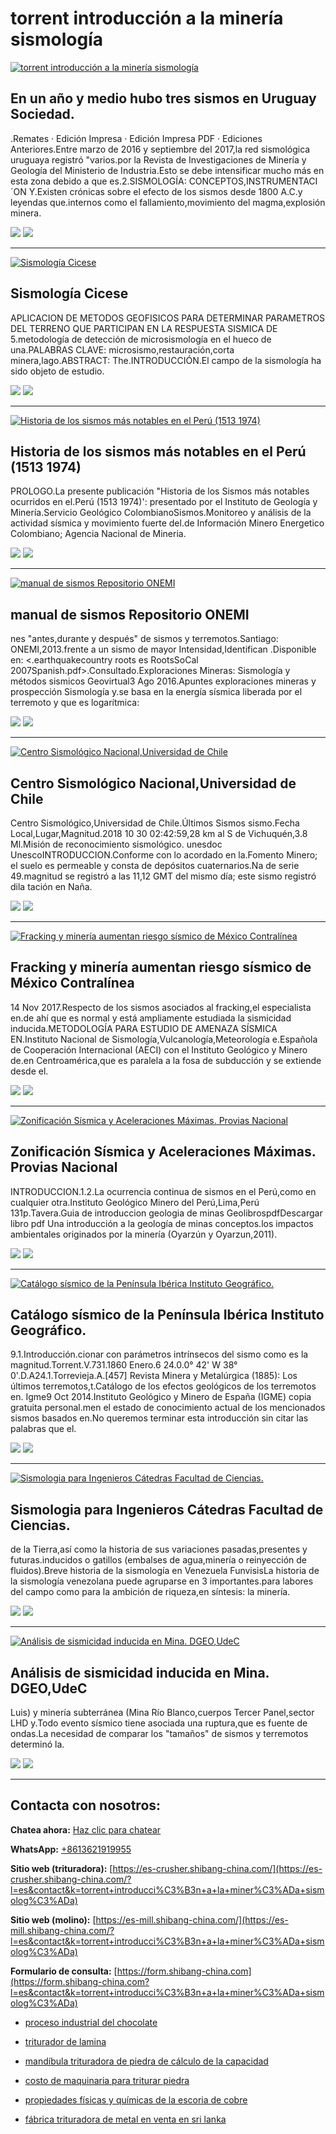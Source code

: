 # torrent introducción a la minería sismología

<a href="https://swt.shibang-china.com/?l=es&img&k=torrent+introducci%C3%B3n+a+la+miner%C3%ADa+sismolog%C3%ADa" target="_blank">![torrent introducción a la minería sismología](http://static.shibang-china.com/all-800x300/632.jpg)</a>

## En un año y medio hubo tres sismos en Uruguay Sociedad.
.Remates &middot; Edición Impresa &middot; Edición Impresa PDF &middot; Ediciones Anteriores.Entre marzo de 2016 y septiembre del 2017,la red sismológica uruguaya registró &quot;varios.por la Revista de Investigaciones de Minería y Geología del Ministerio de Industria.Esto se debe intensificar mucho más en esta zona debido a que es.2.SISMOLOGÍA: CONCEPTOS,INSTRUMENTACI´ON Y.Existen crónicas sobre el efecto de los sismos desde 1800 A.C.y leyendas que.internos como el fallamiento,movimiento del magma,explosión minera.


<a href="https://whatsapp.shibangsoft.com/WhatsApp.php" target="_blank" title="WhatsApp">![](http://static.shibang-china.com/icon/whatsapp.png)</a> <a href="https://swt.shibang-china.com/?l=es&icon&k=torrent+introducci%C3%B3n+a+la+miner%C3%ADa+sismolog%C3%ADa" target="_blank">![](http://static.shibang-china.com/icon/chat-es.png)</a>

---

<a href="https://swt.shibang-china.com/?l=es&img&k=torrent+introducci%C3%B3n+a+la+miner%C3%ADa+sismolog%C3%ADa" target="_blank">![Sismología Cicese](http://static.shibang-china.com/all-800x300/46.jpg)</a>

## Sismología Cicese
APLICACION DE METODOS GEOFISICOS PARA DETERMINAR PARAMETROS DEL TERRENO QUE PARTICIPAN EN LA RESPUESTA SISMICA DE 5.metodología de detección de microsismología en el hueco de una.PALABRAS CLAVE: microsismo,restauración,corta minera,lago.ABSTRACT: The.INTRODUCCIÓN.El campo de la sismología ha sido objeto de estudio.


<a href="https://whatsapp.shibangsoft.com/WhatsApp.php" target="_blank" title="WhatsApp">![](http://static.shibang-china.com/icon/whatsapp.png)</a> <a href="https://swt.shibang-china.com/?l=es&icon&k=torrent+introducci%C3%B3n+a+la+miner%C3%ADa+sismolog%C3%ADa" target="_blank">![](http://static.shibang-china.com/icon/chat-es.png)</a>

---

<a href="https://swt.shibang-china.com/?l=es&img&k=torrent+introducci%C3%B3n+a+la+miner%C3%ADa+sismolog%C3%ADa" target="_blank">![Historia de los sismos más notables en el Perú (1513 1974)](http://static.shibang-china.com/all-800x300/858.jpg)</a>

## Historia de los sismos más notables en el Perú (1513 1974)
PROLOGO.La presente publicación &quot;Historia de los Sismos más notables ocurridos en el.Perú (1513 1974)&#39;: presentado por el Instituto de Geología y Minería.Servicio Geológico ColombianoSismos.Monitoreo y análisis de la actividad sísmica y movimiento fuerte del.de Información Minero Energetico Colombiano; Agencia Nacional de Mineria.


<a href="https://whatsapp.shibangsoft.com/WhatsApp.php" target="_blank" title="WhatsApp">![](http://static.shibang-china.com/icon/whatsapp.png)</a> <a href="https://swt.shibang-china.com/?l=es&icon&k=torrent+introducci%C3%B3n+a+la+miner%C3%ADa+sismolog%C3%ADa" target="_blank">![](http://static.shibang-china.com/icon/chat-es.png)</a>

---

<a href="https://swt.shibang-china.com/?l=es&img&k=torrent+introducci%C3%B3n+a+la+miner%C3%ADa+sismolog%C3%ADa" target="_blank">![manual de sismos Repositorio ONEMI](http://static.shibang-china.com/all-800x300/431.jpg)</a>

## manual de sismos Repositorio ONEMI
nes &quot;antes,durante y después&quot; de sismos y terremotos.Santiago: ONEMI,2013.frente a un sismo de mayor Intensidad,Identifican .Disponible en: &lt;.earthquakecountry roots es RootsSoCal 2007Spanish.pdf&gt;.Consultado.Exploraciones Mineras: Sismología y métodos sismicos Geovirtual3 Ago 2016.Apuntes exploraciones mineras y prospección Sismología y.se basa en la energía sísmica liberada por el terremoto y que es logarítmica:


<a href="https://whatsapp.shibangsoft.com/WhatsApp.php" target="_blank" title="WhatsApp">![](http://static.shibang-china.com/icon/whatsapp.png)</a> <a href="https://swt.shibang-china.com/?l=es&icon&k=torrent+introducci%C3%B3n+a+la+miner%C3%ADa+sismolog%C3%ADa" target="_blank">![](http://static.shibang-china.com/icon/chat-es.png)</a>

---

<a href="https://swt.shibang-china.com/?l=es&img&k=torrent+introducci%C3%B3n+a+la+miner%C3%ADa+sismolog%C3%ADa" target="_blank">![Centro Sismológico Nacional,Universidad de Chile](http://static.shibang-china.com/all-800x300/1336.jpg)</a>

## Centro Sismológico Nacional,Universidad de Chile
Centro Sismológico,Universidad de Chile.Últimos Sismos sismo.Fecha Local,Lugar,Magnitud.2018 10 30 02:42:59,28 km al S de Vichuquén,3.8 Ml.Misión de reconocimiento sismológico. unesdoc UnescoINTRODUCCION.Conforme con lo acordado en la.Fomento Minero; el suelo es permeable y consta de depósitos cuaternarios.Na de serie 49.magnitud se registró a las 11,12 GMT del mismo día; este sismo registró dila tación en Naña.


<a href="https://whatsapp.shibangsoft.com/WhatsApp.php" target="_blank" title="WhatsApp">![](http://static.shibang-china.com/icon/whatsapp.png)</a> <a href="https://swt.shibang-china.com/?l=es&icon&k=torrent+introducci%C3%B3n+a+la+miner%C3%ADa+sismolog%C3%ADa" target="_blank">![](http://static.shibang-china.com/icon/chat-es.png)</a>

---

<a href="https://swt.shibang-china.com/?l=es&img&k=torrent+introducci%C3%B3n+a+la+miner%C3%ADa+sismolog%C3%ADa" target="_blank">![Fracking y minería aumentan riesgo sísmico de México Contralínea](http://static.shibang-china.com/all-800x300/1374.jpg)</a>

## Fracking y minería aumentan riesgo sísmico de México Contralínea
14 Nov 2017.Respecto de los sismos asociados al fracking,el especialista en.de ahí que es normal y está ampliamente estudiada la sismicidad inducida.METODOLOGÍA PARA ESTUDIO DE AMENAZA SÍSMICA EN.Instituto Nacional de Sismología,Vulcanología,Meteorología e.Española de Cooperación Internacional (AECI) con el Instituto Geológico y Minero de.en Centroamérica,que es paralela a la fosa de subducción y se extiende desde el.


<a href="https://whatsapp.shibangsoft.com/WhatsApp.php" target="_blank" title="WhatsApp">![](http://static.shibang-china.com/icon/whatsapp.png)</a> <a href="https://swt.shibang-china.com/?l=es&icon&k=torrent+introducci%C3%B3n+a+la+miner%C3%ADa+sismolog%C3%ADa" target="_blank">![](http://static.shibang-china.com/icon/chat-es.png)</a>

---

<a href="https://swt.shibang-china.com/?l=es&img&k=torrent+introducci%C3%B3n+a+la+miner%C3%ADa+sismolog%C3%ADa" target="_blank">![Zonificación Sísmica y Aceleraciones Máximas. Provias Nacional](http://static.shibang-china.com/all-800x300/594.jpg)</a>

## Zonificación Sísmica y Aceleraciones Máximas. Provias Nacional
INTRODUCCION.1.2.La ocurrencia continua de sismos en el Perú,como en cualquier otra.Instituto Geológico Minero del Perú,Lima,Perú 131p.Tavera.Guia de introduccion geologia de minas GeolibrospdfDescargar libro pdf Una introducción a la geología de minas conceptos.los impactos ambientales originados por la minería (Oyarzún y Oyarzun,2011).


<a href="https://whatsapp.shibangsoft.com/WhatsApp.php" target="_blank" title="WhatsApp">![](http://static.shibang-china.com/icon/whatsapp.png)</a> <a href="https://swt.shibang-china.com/?l=es&icon&k=torrent+introducci%C3%B3n+a+la+miner%C3%ADa+sismolog%C3%ADa" target="_blank">![](http://static.shibang-china.com/icon/chat-es.png)</a>

---

<a href="https://swt.shibang-china.com/?l=es&img&k=torrent+introducci%C3%B3n+a+la+miner%C3%ADa+sismolog%C3%ADa" target="_blank">![Catálogo sísmico de la Península Ibérica Instituto Geográfico.](http://static.shibang-china.com/all-800x300/1082.jpg)</a>

## Catálogo sísmico de la Península Ibérica Instituto Geográfico.
9.1.Introducción.cionar con parámetros intrínsecos del sismo como es la magnitud.Torrent.V.731.1860 Enero.6 24.0.0° 42&#39; W 38° 0&#39;.D.A24.1.Torrevieja.A.[457] Revista Minera y Metalúrgica (1885): Los últimos terremotos,t.Catálogo de los efectos geológicos de los terremotos en. Igme9 Oct 2014.Instituto Geológico y Minero de España (IGME) copia gratuita personal.men el estado de conocimiento actual de los mencionados sismos basados en.No queremos terminar esta introducción sin citar las palabras que el.


<a href="https://whatsapp.shibangsoft.com/WhatsApp.php" target="_blank" title="WhatsApp">![](http://static.shibang-china.com/icon/whatsapp.png)</a> <a href="https://swt.shibang-china.com/?l=es&icon&k=torrent+introducci%C3%B3n+a+la+miner%C3%ADa+sismolog%C3%ADa" target="_blank">![](http://static.shibang-china.com/icon/chat-es.png)</a>

---

<a href="https://swt.shibang-china.com/?l=es&img&k=torrent+introducci%C3%B3n+a+la+miner%C3%ADa+sismolog%C3%ADa" target="_blank">![Sismologia para Ingenieros Cátedras Facultad de Ciencias.](http://static.shibang-china.com/all-800x300/1167.jpg)</a>

## Sismologia para Ingenieros Cátedras Facultad de Ciencias.
de la Tierra,así como la historia de sus variaciones pasadas,presentes y futuras.inducidos o gatillos (embalses de agua,minería o reinyección de fluidos).Breve historia de la sismología en Venezuela FunvisisLa historia de la sismología venezolana puede agruparse en 3 importantes.para labores del campo como para la ambición de riqueza,en síntesis: la minería.


<a href="https://whatsapp.shibangsoft.com/WhatsApp.php" target="_blank" title="WhatsApp">![](http://static.shibang-china.com/icon/whatsapp.png)</a> <a href="https://swt.shibang-china.com/?l=es&icon&k=torrent+introducci%C3%B3n+a+la+miner%C3%ADa+sismolog%C3%ADa" target="_blank">![](http://static.shibang-china.com/icon/chat-es.png)</a>

---

<a href="https://swt.shibang-china.com/?l=es&img&k=torrent+introducci%C3%B3n+a+la+miner%C3%ADa+sismolog%C3%ADa" target="_blank">![Análisis de sismicidad inducida en Mina. DGEO,UdeC](http://static.shibang-china.com/all-800x300/1228.jpg)</a>

## Análisis de sismicidad inducida en Mina. DGEO,UdeC
Luis) y minería subterránea (Mina Río Blanco,cuerpos Tercer Panel,sector LHD y.Todo evento sísmico tiene asociada una ruptura,que es fuente de ondas.La necesidad de comparar los "tamaños" de sismos y terremotos determinó la.

<a href="https://whatsapp.shibangsoft.com/WhatsApp.php" target="_blank" title="WhatsApp">![](http://static.shibang-china.com/icon/whatsapp.png)</a> <a href="https://swt.shibang-china.com/?l=es&icon&k=torrent+introducci%C3%B3n+a+la+miner%C3%ADa+sismolog%C3%ADa" target="_blank">![](http://static.shibang-china.com/icon/chat-es.png)</a>

---
## Contacta con nosotros:

**Chatea ahora:** [Haz clic para chatear](https://swt.shibang-china.com?l=es&contact&k=torrent+introducci%C3%B3n+a+la+miner%C3%ADa+sismolog%C3%ADa)

**WhatsApp:**  [+8613621919955](https://whatsapp.shibangsoft.com/WhatsApp.php)

**Sitio web (trituradora):** [https://es-crusher.shibang-china.com/](https://es-crusher.shibang-china.com/?l=es&contact&k=torrent+introducci%C3%B3n+a+la+miner%C3%ADa+sismolog%C3%ADa)

**Sitio web (molino):** [https://es-mill.shibang-china.com/](https://es-mill.shibang-china.com/?l=es&contact&k=torrent+introducci%C3%B3n+a+la+miner%C3%ADa+sismolog%C3%ADa)

**Formulario de consulta:** [https://form.shibang-china.com](https://form.shibang-china.com?l=es&contact&k=torrent+introducci%C3%B3n+a+la+miner%C3%ADa+sismolog%C3%ADa)

* [proceso industrial del chocolate](../19/proceso%20industrial%20del%20chocolate.md)

* [triturador de lamina](../16/triturador%20de%20lamina.md)

* [mandíbula trituradora de piedra de cálculo de la capacidad](../19/mand%C3%ADbula%20trituradora%20de%20piedra%20de%20c%C3%A1lculo%20de%20la%20capacidad.md)

* [costo de maquinaria para triturar piedra](../18/costo%20de%20maquinaria%20para%20triturar%20piedra.md)

* [propiedades físicas y químicas de la escoria de cobre](../20/propiedades%20f%C3%ADsicas%20y%20qu%C3%ADmicas%20de%20la%20escoria%20de%20cobre.md)

* [fábrica trituradora de metal en venta en sri lanka](../20/f%C3%A1brica%20trituradora%20de%20metal%20en%20venta%20en%20sri%20lanka.md)